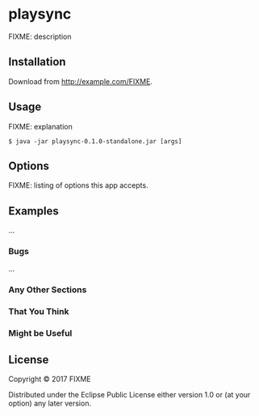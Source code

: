 # playsync

FIXME: description

## Installation

Download from http://example.com/FIXME.

## Usage

FIXME: explanation

    $ java -jar playsync-0.1.0-standalone.jar [args]

## Options

FIXME: listing of options this app accepts.

## Examples

...

### Bugs

...

### Any Other Sections
### That You Think
### Might be Useful

## License

Copyright © 2017 FIXME

Distributed under the Eclipse Public License either version 1.0 or (at
your option) any later version.
